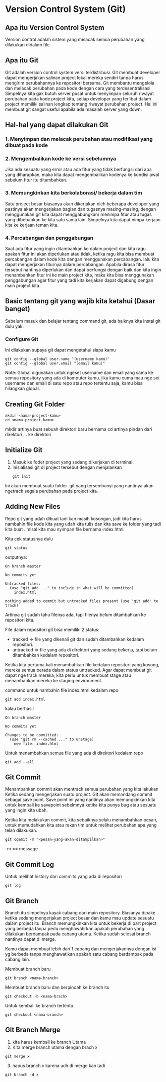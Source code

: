 # Version Control System (Git)

## Apa itu Version Control System
Version control adalah sistem yang melacak semua perubahan yang dilakukan didalam file.

## Apa itu Git
Git adalah version control system versi terdistribusi. Git membuat developer dapat mengerjakan salinan project lokal mereka sendiri tanpa harus mengirim perubahannya ke repositori bersama. Git membantu mengelola dan melacak perubahan pada kode dengan cara yang terdesentralisasi. Simpelnya kita gak butuh server pusat untuk menyimpan seluruh riwayat perubahan pada kode project kita, setiap developer yang terlibat dalam project memiliki salinan lengkap tentang riwayat perubahan project. Hal ini membuat git sangat useful apabila ada masalah server yang down.

## Hal-hal yang dapat dilakukan Git
### 1. Menyimpan dan melacak perubahan atau modifikasi yang dibuat pada kode

### 2. Mengembalikan kode ke versi sebelumnya
Jika ada sesuatu yang error atau ada fitur yang tidak berfungsi dari apa yang diharapkan, maka kita dapat mengembalikan kodenya ke kondisi awal sebelum fitur itu ditambahkan.

### 3. Memungkinkan kita berkolaborasi/ bekerja dalam tim
Satu project besar biasanya akan dikerjakan oleh beberapa developer yang pastinya akan mengerjakan bagian dan tugasnya masing-masing, dengan menggunakan git kita dapat menggabungkan/ menimpa fitur atau tugas yang dibebankan ke kita satu sama lain. Simpelnya kita dapat nimpa kerjaan kita ke kerjaan teman kita.

### 4. Percabangan dan penggabungan
Saat ada fitur yang ingin ditambahkan ke dalam project dan kita ragu apakah fitur ini akan diperlukan atau tidak, ketika ragu kita bisa membuat percabangan dalam kode kita dengan menggunakan percabangan. lalu kita dapat mengerjakan fiturnya dalam percabangan. Apabila dirasa fitur tersebut nantinya diperlukan dan dapat berfungsi dengan baik dan kita ingin menambahkan fitur ini ke main project kita, maka kita bisa menggunakan penggabungan agar fitur yang tadi kita kerjakan dapat digabung dengan main project kita.

## Basic tentang git yang wajib kita ketahui (Dasar banget)
Sebelum masuk dan belajar tentang command git, ada baiknya kita instal git dulu yak.

### Configure Git
Ini dilakukan supaya git dapat mengetahui siapa kamu
```
git config --global user.name "(username kamu)"
git config --global user.email "(email kamu)"
```
Note:
Global digunakan untuk ngeset username dan email yang sama ke semua repository yang ada di komputer kamu. jika kamu cuma mau nge set username dan email di satu repo atau repo tertentu saja, kamu bisa hilangkan global.

## Creating Git Folder
```
mkdir <nama-project-kamu>
cd <nama-project-kamu>
```
mkdir artinya buat sebuah direktori baru bernama <nama-project-kamu>
cd artinya pindah dari direktori ... ke direktori <nama-project-kamu>

## Initialize Git
1. Masuk ke foder project yang sedang dikerjakan di terminal.
2. Inisialisasi git di project tersebut dengan menjalankan
   ```
   git init
   ```
Ini akan membuat suatu folder .git yang tersembunyi yang nantinya akan ngetrack segala perubahan pada project kita.

## Adding New Files
Repo git yang udah dibuat tadi kan masih kosongan, jadi kita harus nambahin file kode kita yang udah kita tulis dan kita save ke folder yang tadi kita buat <nama-project-kamu>. misal kita mau nyimpan file bernama index.html

Kita cek statusnya dulu
```
git status
```
outputnya:
```
On branch master

No commits yet

Untracked files:
  (use "git add ..." to include in what will be committed)
    index.html

nothing added to commit but untracked files present (use "git add" to track)
```

Artinya git sudah tahu filenya ada, tapi filenya belum ditambahkan ke repositori kita.

File dalam repositori git bisa memiliki 2 status:
- tracked => file yang dikenali git dan sudah ditambahkan kedalam repositori.
- untracked => file yang ada di direktori yang sedang bekerja, tapi belum ditambahkan kedalam repositori.

Ketika kita pertama kali menambahkan file kedalam repositori yang kosong, mereka semua berada dalam status untracked. Agar dapat membuat git dapat nge track mereka, kita perlu untuk membuat stage atau menambahkan mereka ke staging environment.

command untuk nambahin file index.html kedalam repo
```
git add index.html
```

kalau berhasil
```
On branch master

No commits yet

Changes to be committed:
  (use "git rm --cached ..." to unstage)
    new file: index.html
```

Untuk menambahkan semua file yang ada di direktori kedalam repo
```
git add --all
```

## Git Commit
Menambahkan commit akan mentrack semua perubahan yang kita lakukan Ketika sedang mengerjakan suatu project. Git akan memandang commit sebagai save point. Save point ini yang nantinya akan memungkinkan kita untuk kembali ke savepoint sebelmnya ketika kita punya bug atau sesuatu yang ingin kita ubah.

Ketika kita melakukan commit, kita sebaiknya selalu menambahkan pesan, untuk memudahkan kita atau rekan tim untuk melihat perubahan apa yang telah dilakukan.

```
git commit -m "<pesan-yang-akan-ditampilkan>"
```
-m == message

## Git Commit Log
Untuk melihat history dari commits yang ada di repositori
```
git log
```

## Git Branch
Branch itu simpelnya kayak cabang dari main repository. Biasanya dipake ketika sedang mengerjakan project besar dan kamu mau update sesuatu dalam project itu. Branch memungkinkan kita untuk bekerja di part project yang berbeda tanpa perlu menghawatirkan apakah perubahan yang dilakukan berdampak pada cabang utama. Ketika sudah selesai branch nantinya dapat di merge.

Kamu dapat membuat lebih dari 1 cabang dan mengerjakannya dengan isi yg berbeda tanpa menghawatikan apakah satu cabang berdampak pada cabang lain.

Membuat branch baru
```
git branch <nama-branch>
```
Membuat branch baru dan berpindah ke branch itu
```
git checkout -b <nama-brach>
```
Untuk kembali ke branch tertentu
```
git checkout <nama-branch>
```

## Git Branch Merge
1. kita harus kembali ke branch Utama
2. Kita merge branch utama dengan brach x
```
git merge x
```
3. hapus branch x karena udh di merge kan tadi
```
git branch -d x
```
